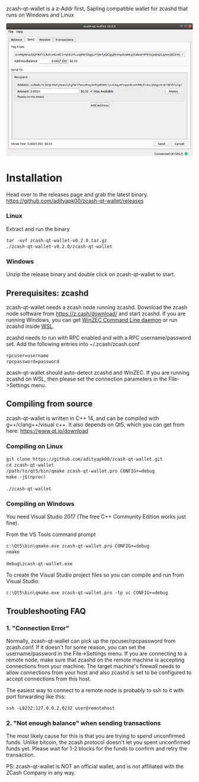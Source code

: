 zcash-qt-wallet is a z-Addr first, Sapling compatible wallet for zcashd that runs on Windows and Linux

![Screenshot](docs/screenshot-main.png?raw=true)

# Installation

Head over to the releases page and grab the latest binary. https://github.com/adityapk00/zcash-qt-wallet/releases


### Linux
Extract and run the binary
```
tar -xvf zcash-qt-wallet-v0.2.0.tar.gz
./zcash-qt-wallet-v0.2.0/zcash-qt-wallet
```

### Windows
Unzip the release binary and double click on zcash-qt-wallet to start.

## Prerequisites: zcashd
zcash-qt-wallet needs a zcash node running zcashd. Download the zcash node software 
from https://z.cash/download/ and start zcashd. If you are running Windows, you can 
get [WinZEC Command Line daemon](https://zcash.dl.mercerweiss.com/zcash-win-v2.0.1.zip) or run zcashd inside [WSL](https://docs.microsoft.com/en-us/windows/wsl/install-win10).

zcashd needs to run with RPC enabled and with a RPC username/password set. Add the following entries into ~/.zcash/zcash.conf

```
rpcuser=username
rpcpassword=password
```
zcash-qt-wallet should auto-detect zcashd and WinZEC. If you are running zcashd on WSL, then please set the connection parameters in the File->Settings menu. 


## Compiling from source
zcash-qt-wallet is written in C++ 14, and can be compiled with g++/clang++/visual c++. It also depends on Qt5, which you can get from here: https://www.qt.io/download

### Compiling on Linux

```
git clone https://github.com/adityapk00/zcash-qt-wallet.git
cd zcash-qt-wallet
/path/to/qt5/bin/qmake zcash-qt-wallet.pro CONFIG+=debug
make -j$(nproc)

./zcash-qt-wallet
```

### Compiling on Windows
You need Visual Studio 2017 (The free C++ Community Edition works just fine). 

From the VS Tools command prompt
```
c:\Qt5\bin\qmake.exe zcash-qt-wallet.pro CONFIG+=debug
nmake

debug\zcash-qt-wallet.exe
```

To create the Visual Studio project files so you can compile and run from Visual Studio:
```
c:\Qt5\bin\qmake.exe zcash-qt-wallet.pro -tp vc CONFIG+=debug
```

## Troubleshooting FAQ
### 1. "Connection Error"

Normally, zcash-qt-wallet can pick up the rpcuser/rpcpassword from zcash.conf. If it doesn't for some reason, you can set the username/password in the File->Settings menu. 
If you are connecting to a remote node, make sure that zcashd on the remote machine is accepting connections from your machine. The target machine's firewall needs to allow connections
from your host and also zcashd is set to be configured to accept connections from this host. 

The easiest way to connect to a remote node is probably to ssh to it with port forwarding like this:
```
ssh -L8232:127.0.0.2.0232 user@remotehost
```
### 2. "Not enough balance" when sending transactions
The most likely cause for this is that you are trying to spend unconfirmed funds. Unlike bitcoin, the zcash protocol doesn't let you spent unconfirmed funds yet. Please wait for 
1-2 blocks for the funds to confirm and retry the transaction. 

PS: zcash-qt-wallet is NOT an official wallet, and is not affiliated with the ZCash Company in any way. 